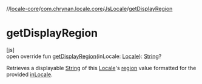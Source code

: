 //[locale-core](../../../index.md)/[com.chrynan.locale.core](../index.md)/[JsLocale](index.md)/[getDisplayRegion](get-display-region.md)

# getDisplayRegion

[js]\
open override fun [getDisplayRegion](get-display-region.md)(inLocale: [Locale](../-locale/index.md#-1762194833%2FExtensions%2F1142978236)): [String](https://kotlinlang.org/api/latest/jvm/stdlib/kotlin/-string/index.html)?

Retrieves a displayable [String](https://kotlinlang.org/api/latest/jvm/stdlib/kotlin/-string/index.html) of this [Locale](../-locale/index.md#-1762194833%2FExtensions%2F1142978236)'s [region](region.md) value formatted for the provided [inLocale](get-display-region.md).
